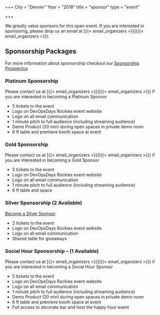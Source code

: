 +++
City = "Denver"
Year = "2018"
title = "sponsor"
type = "event"

+++


We greatly value sponsors for this open event.  If you are interested in sponsoring, please drop us an email at [{{< email_organizers >}}]({{< email_organizers >}}).

## Sponsorship Packages

For more information about sponsorship checkout our [Sponsorship Prospectus](https://docs.google.com/document/d/12-gJ7hgAVjW1M2V6KrOHKMDWMkMLqordT21EWvNGnSg/edit?usp=sharing)

### Platinum Sponsorship
Please contact us at [{{< email_organizers >}}]({{< email_organizers >}}) if you are interested in becoming a Platinum Sponsor

* 5 tickets to the event
* Logo on DevOpsDays Rockies event website
* Logo on all email communication
* 1 minute pitch to full audience (including streaming audience)
* Demo Product (20 min) during open spaces in private demo room
* 6 ft table and premiere booth space at event

### Gold Sponsorship
Please contact us at [{{< email_organizers >}}]({{< email_organizers >}}) if you are interested in becoming a Gold Sponsor

* 5 tickets to the event
* Logo on DevOpsDays Rockies event website
* Logo on all email communication
* 1 minute pitch to full audience (including streaming audience)
* 6 ft table and space

### Silver Sponsorship (2 Available)
[Become a Silver Sponsor](https://www.paypal.com/cgi-bin/webscr?cmd=_s-xclick&hosted_button_id=A6BYBTMLMFNYJ)

* 2 tickets to the event
* Logo on DevOpsDays Rockies event website
* Logo on all email communication
* Shared table for giveaways

### Social Hour Sponsorship – (1 Available)
Please contact us at [{{< email_organizers >}}]({{< email_organizers >}}) if you are interested in becoming a Social Hour Sponsor

* 5 tickets to the event
* Logo on DevOpsDays Rockies event website
* Logo on all email communication
* 1 minute pitch to full audience (including streaming audience)
* Demo Product (20 min) during open spaces in private demo room
* 6 ft table and premiere booth space at event
* Full access to decorate bar and host the happy hour event
